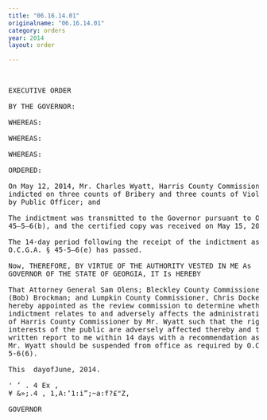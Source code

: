 ```yaml
---
title: "06.16.14.01"
originalname: "06.16.14.01"
category: orders
year: 2014
layout: order

---
```

<pre>
 

EXECUTIVE ORDER

BY THE GOVERNOR:

WHEREAS:

WHEREAS:

WHEREAS:

ORDERED:

On May 12, 2014, Mr. Charles Wyatt, Harris County Commissioner, was
indicted on three counts of Bribery and three counts of Violation of Oath
by Public Officer; and

The indictment was transmitted to the Governor pursuant to O.C.G.A. §
45—5—6(b), and the certified copy was received on May 15, 2014; and

The 14-day period following the receipt of the indictment as prescribed by
O.C.G.A. § 45-5—6(e) has passed.

Now, THEREFORE, BY VIRTUE OF THE AUTHORITY VESTED IN ME As
GOVERNOR OF THE STATE OF GEORGIA, IT Is HEREBY

That Attorney General Sam Olens; Bleckley County Commissioner, Robert
(Bob) Brockman; and Lumpkin County Commissioner, Chris Dockery, are
hereby appointed as the review commission to determine whether the
indictment relates to and adversely affects the administration of the office
of Harris County Commissioner by Mr. Wyatt such that the rights and
interests of the public are adversely affected thereby and to make a
written report to me within 14 days with a recommendation as to whether
Mr. Wyatt should be suspended from office as required by O.C.G.A. § 45-
5-6(6).

This  dayofJune, 2014.

' ’ . 4 Ex ,
¥ &»;.4 , 1,A:‘1:i”;~a:f?£"Z,

GOVERNOR

</pre>
